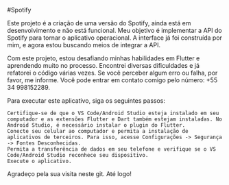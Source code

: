 #Spotify

Este projeto é a criação de uma versão do Spotify, ainda está em desenvolvimento e não está funcional. Meu objetivo é implementar a API do Spotify para tornar o aplicativo operacional. A interface já foi construída por mim, e agora estou buscando meios de integrar a API.

Com este projeto, estou desafiando minhas habilidades em Flutter e aprendendo muito no processo. Encontrei diversas dificuldades e já refatorei o código várias vezes. Se você perceber algum erro ou falha, por favor, me informe. Você pode entrar em contato comigo pelo número: +55 34 998152289.

Para executar este aplicativo, siga os seguintes passos:

    Certifique-se de que o VS Code/Android Studio esteja instalado em seu computador e as extensões Flutter e Dart também estejam instaladas. No Android Studio, é necessário instalar o plugin do Flutter.
    Conecte seu celular ao computador e permita a instalação de aplicativos de terceiros. Para isso, acesse Configurações -> Segurança -> Fontes Desconhecidas.
    Permita a transferência de dados em seu telefone e verifique se o VS Code/Android Studio reconhece seu dispositivo.
    Execute o aplicativo.

Agradeço pela sua visita neste git. Até logo!
